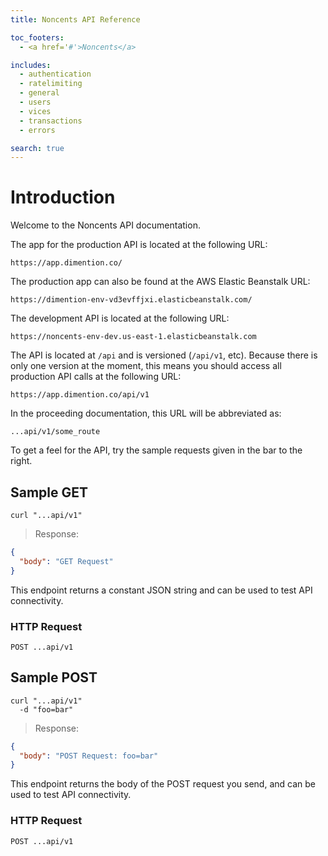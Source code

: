 ```yaml
---
title: Noncents API Reference

toc_footers:
  - <a href='#'>Noncents</a>

includes:
  - authentication
  - ratelimiting
  - general
  - users
  - vices
  - transactions
  - errors

search: true
---
```


# Introduction

Welcome to the Noncents API documentation.

The app for the production API is located at the following URL:

`https://app.dimention.co/`

The production app can also be found at the AWS Elastic Beanstalk URL:

`https://dimention-env-vd3evffjxi.elasticbeanstalk.com/`

The development API is located at the following URL:

`https://noncents-env-dev.us-east-1.elasticbeanstalk.com`

The API is located at `/api` and is versioned (`/api/v1`, etc). Because there is only one version at the moment, this means you should access all production API calls at the following URL:

`https://app.dimention.co/api/v1`

In the proceeding documentation, this URL will be abbreviated as:

`...api/v1/some_route`

To get a feel for the API, try the sample requests given in the bar to the right.

## Sample GET

```shell
curl "...api/v1"
```

> Response:

```json
{
  "body": "GET Request"
}
```

This endpoint returns a constant JSON string and can be used to test API connectivity.

### HTTP Request

`POST ...api/v1`

## Sample POST

```shell
curl "...api/v1"
  -d "foo=bar"
```

> Response:

```json
{
  "body": "POST Request: foo=bar"
}
```

This endpoint returns the body of the POST request you send, and can be used to test API connectivity.

### HTTP Request

`POST ...api/v1`
